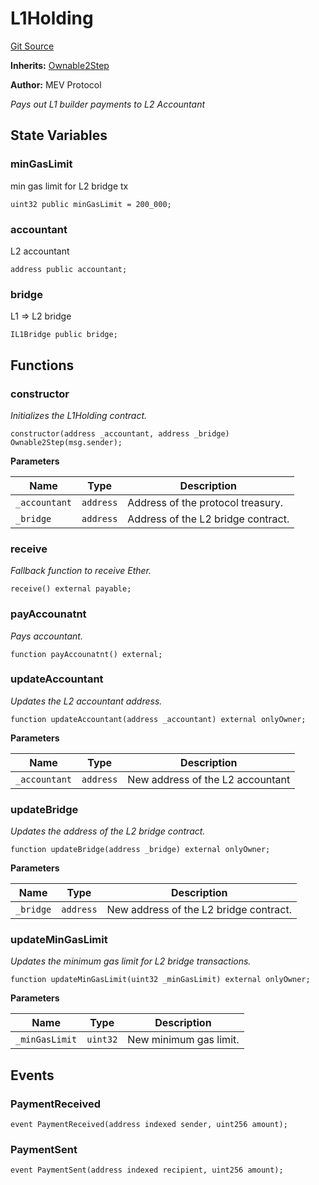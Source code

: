 # L1Holding

[Git Source](https://github.com/manifoldfinance/auctioneer/blob/94186b27ea5ddae3ff2f27674c7d42c6d498df0f/src/L1Holding.sol)

**Inherits:**
[Ownable2Step](/src/auth/Ownable2Step.sol/abstract.Ownable2Step.md)

**Author:** MEV Protocol

_Pays out L1 builder payments to L2 Accountant_

## State Variables

### minGasLimit

min gas limit for L2 bridge tx

```solidity
uint32 public minGasLimit = 200_000;
```

### accountant

L2 accountant

```solidity
address public accountant;
```

### bridge

L1 => L2 bridge

```solidity
IL1Bridge public bridge;
```

## Functions

### constructor

_Initializes the L1Holding contract._

```solidity
constructor(address _accountant, address _bridge) Ownable2Step(msg.sender);
```

**Parameters**

| Name          | Type      | Description                        |
| ------------- | --------- | ---------------------------------- |
| `_accountant` | `address` | Address of the protocol treasury.  |
| `_bridge`     | `address` | Address of the L2 bridge contract. |

### receive

_Fallback function to receive Ether._

```solidity
receive() external payable;
```

### payAccounatnt

_Pays accountant._

```solidity
function payAccounatnt() external;
```

### updateAccountant

_Updates the L2 accountant address._

```solidity
function updateAccountant(address _accountant) external onlyOwner;
```

**Parameters**

| Name          | Type      | Description                      |
| ------------- | --------- | -------------------------------- |
| `_accountant` | `address` | New address of the L2 accountant |

### updateBridge

_Updates the address of the L2 bridge contract._

```solidity
function updateBridge(address _bridge) external onlyOwner;
```

**Parameters**

| Name      | Type      | Description                            |
| --------- | --------- | -------------------------------------- |
| `_bridge` | `address` | New address of the L2 bridge contract. |

### updateMinGasLimit

_Updates the minimum gas limit for L2 bridge transactions._

```solidity
function updateMinGasLimit(uint32 _minGasLimit) external onlyOwner;
```

**Parameters**

| Name           | Type     | Description            |
| -------------- | -------- | ---------------------- |
| `_minGasLimit` | `uint32` | New minimum gas limit. |

## Events

### PaymentReceived

```solidity
event PaymentReceived(address indexed sender, uint256 amount);
```

### PaymentSent

```solidity
event PaymentSent(address indexed recipient, uint256 amount);
```
